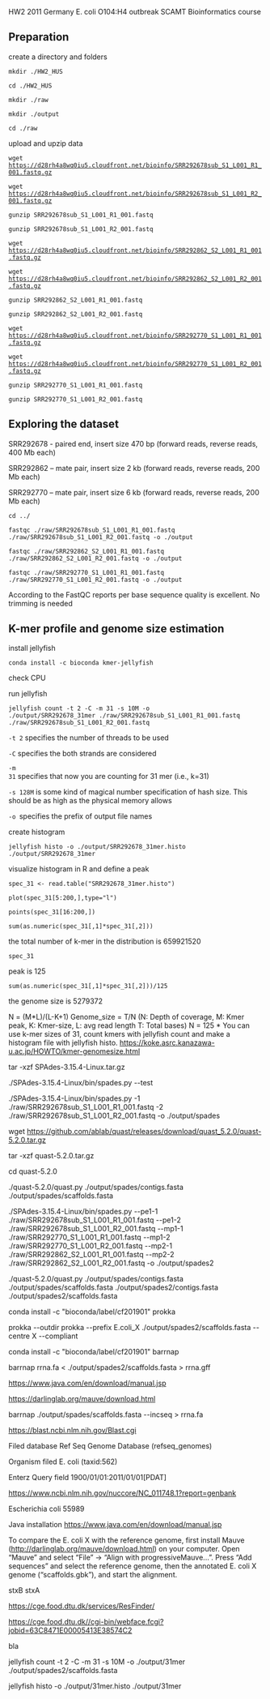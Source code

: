 HW2
2011 Germany E. coli O104:H4 outbreak
SCAMT Bioinformatics course 

## Preparation

create a directory and folders<p>

<code>mkdir ./HW2_HUS</code>
 
<code>cd ./HW2_HUS</code>

<code>mkdir ./raw</code>

<code>mkdir ./output</code>

<code>cd ./raw</code>
 

upload and upzip data

<code>wget https://d28rh4a8wq0iu5.cloudfront.net/bioinfo/SRR292678sub_S1_L001_R1_001.fastq.gz</code>
 
<code>wget https://d28rh4a8wq0iu5.cloudfront.net/bioinfo/SRR292678sub_S1_L001_R2_001.fastq.gz </code>
 
<code>gunzip SRR292678sub_S1_L001_R1_001.fastq</code>
 
<code>gunzip SRR292678sub_S1_L001_R2_001.fastq</code>

<code>wget https://d28rh4a8wq0iu5.cloudfront.net/bioinfo/SRR292862_S2_L001_R1_001.fastq.gz</code>
 
<code>wget https://d28rh4a8wq0iu5.cloudfront.net/bioinfo/SRR292862_S2_L001_R2_001.fastq.gz</code>
 
<code>gunzip SRR292862_S2_L001_R1_001.fastq</code>
 
<code>gunzip SRR292862_S2_L001_R2_001.fastq</code>
 
<code>wget https://d28rh4a8wq0iu5.cloudfront.net/bioinfo/SRR292770_S1_L001_R1_001.fastq.gz </code>
 
<code>wget https://d28rh4a8wq0iu5.cloudfront.net/bioinfo/SRR292770_S1_L001_R2_001.fastq.gz </code>
 
<code>gunzip SRR292770_S1_L001_R1_001.fastq</code>
 
<code>gunzip SRR292770_S1_L001_R2_001.fastq</code>
 
 
## Exploring the dataset
 
SRR292678 - paired end, insert size 470 bp (forward reads, reverse reads, 400 Mb each)<p>
SRR292862 – mate pair, insert size 2 kb (forward reads, reverse reads, 200 Mb each)<p>
SRR292770 – mate pair, insert size 6 kb (forward reads, reverse reads, 200 Mb each)<p>
 
<code>cd ../</code>
 
<code>fastqc ./raw/SRR292678sub_S1_L001_R1_001.fastq ./raw/SRR292678sub_S1_L001_R2_001.fastq  -o ./output </code>
 
<code>fastqc ./raw/SRR292862_S2_L001_R1_001.fastq ./raw/SRR292862_S2_L001_R2_001.fastq  -o ./output</code>
 
<code>fastqc ./raw/SRR292770_S1_L001_R1_001.fastq ./raw/SRR292770_S1_L001_R2_001.fastq  -o ./output</code>
 
According to the FastQC reports per base sequence quality is excellent. No trimming is needed

## K-mer profile and genome size estimation

install jellyfish

<code>conda install -c bioconda kmer-jellyfish</code>

check CPU
 
<lscpu>
 
run jellyfish

<code>jellyfish count -t 2 -C -m 31 -s 10M -o ./output/SRR292678_31mer ./raw/SRR292678sub_S1_L001_R1_001.fastq  ./raw/SRR292678sub_S1_L001_R2_001.fastq </code>

<code>-t 2</code> specifies the number of threads to be used <p>
<code>-C</code> specifies the both strands are considered <p>
<code>-m 31</code> specifies that now you are counting for 31 mer (i.e., k=31)<p>
<code>-s 128M</code> is some kind of magical number specification of hash size. This should be as high as the physical memory allows<p>
<code>-o </code>specifies the prefix of output file names<p>

create histogram 
 
<code>jellyfish histo -o ./output/SRR292678_31mer.histo ./output/SRR292678_31mer</code>

visualize histogram in R and define a peak

<code>spec_31 <- read.table("SRR292678_31mer.histo")</code><p>
<code>plot(spec_31[5:200,],type="l")</code><p>
<code>points(spec_31[16:200,])</code><p>
<code>sum(as.numeric(spec_31[,1]*spec_31[,2]))</code><p>
the total number of k-mer in the distribution is 659921520<p>
<code>spec_31</code><p>
peak is 125 <p>
<code>sum(as.numeric(spec_31[,1]*spec_31[,2]))/125</code><p>
the genome size is 5279372



<code></code>
<code></code>
<code></code>
 <code></code>
<code></code>
<code></code>
 <code></code>
<code></code>
<code></code>
 <code></code>
<code></code>
<code></code>




N = (M*L)/(L-K+1)
Genome_size = T/N
(N: Depth of coverage, M: Kmer peak, K: Kmer-size, L: avg read length T: Total bases)
N = 125 * 
You can use k-mer sizes of 31, count kmers with jellyfish count and make a histogram file with jellyfish histo.
https://koke.asrc.kanazawa-u.ac.jp/HOWTO/kmer-genomesize.html






tar -xzf SPAdes-3.15.4-Linux.tar.gz 

./SPAdes-3.15.4-Linux/bin/spades.py --test 

./SPAdes-3.15.4-Linux/bin/spades.py -1 ./raw/SRR292678sub_S1_L001_R1_001.fastq -2 ./raw/SRR292678sub_S1_L001_R2_001.fastq -o ./output/spades

 wget https://github.com/ablab/quast/releases/download/quast_5.2.0/quast-5.2.0.tar.gz
 
 tar -xzf quast-5.2.0.tar.gz
 
 cd quast-5.2.0

./quast-5.2.0/quast.py ./output/spades/contigs.fasta ./output/spades/scaffolds.fasta

./SPAdes-3.15.4-Linux/bin/spades.py --pe1-1 ./raw/SRR292678sub_S1_L001_R1_001.fastq --pe1-2 ./raw/SRR292678sub_S1_L001_R2_001.fastq --mp1-1 ./raw/SRR292770_S1_L001_R1_001.fastq --mp1-2 ./raw/SRR292770_S1_L001_R2_001.fastq --mp2-1 ./raw/SRR292862_S2_L001_R1_001.fastq --mp2-2 ./raw/SRR292862_S2_L001_R2_001.fastq -o ./output/spades2 

./quast-5.2.0/quast.py ./output/spades/contigs.fasta ./output/spades/scaffolds.fasta ./output/spades2/contigs.fasta ./output/spades2/scaffolds.fasta

conda install -c "bioconda/label/cf201901" prokka

 prokka --outdir prokka --prefix E.coli_X ./output/spades2/scaffolds.fasta  --centre X --compliant 

conda install -c "bioconda/label/cf201901" barrnap

barrnap rrna.fa < ./output/spades2/scaffolds.fasta > rrna.gff 

https://www.java.com/en/download/manual.jsp

https://darlinglab.org/mauve/download.html

barrnap ./output/spades/scaffolds.fasta --incseq > rrna.fa

https://blast.ncbi.nlm.nih.gov/Blast.cgi

Filed database Ref Seq Genome Database (refseq_genomes)

Organism filed E. coli (taxid:562)

Enterz Query field 1900/01/01:2011/01/01[PDAT]

https://www.ncbi.nlm.nih.gov/nuccore/NC_011748.1?report=genbank

Escherichia coli 55989

Java installation https://www.java.com/en/download/manual.jsp

To compare the E. coli X with the reference genome, first install Mauve
(http://darlinglab.org/mauve/download.html) on your computer. Open “Mauve” and
select “File” → “Align with progressiveMauve...”. Press “Add sequences” and select the
reference genome, then the annotated E. coli X genome (“scaffolds.gbk”), and start the
alignment.

stxB stxA

https://cge.food.dtu.dk/services/ResFinder/

https://cge.food.dtu.dk//cgi-bin/webface.fcgi?jobid=63C8471E00005413E38574C2

bla

jellyfish count -t 2 -C -m 31 -s 10M -o ./output/31mer ./output/spades2/scaffolds.fasta 

jellyfish histo -o ./output/31mer.histo ./output/31mer
